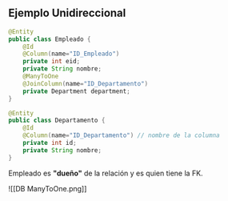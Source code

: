 ## Ejemplo Unidireccional
```Java
@Entity
public class Empleado {
	@Id
	@Column(name="ID_Empleado")
	private int eid;
	private String nombre;
	@ManyToOne
	@JoinColumn(name="ID_Departamento")
	private Department department;
}

@Entity
public class Departamento {
	@Id
	@Column(name="ID_Departamento") // nombre de la columna
	private int id;
	private String nombre;
}
```
Empleado es **"dueño"** de la relación y es quien tiene la FK.

![[DB ManyToOne.png]]

